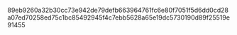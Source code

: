 89eb9260a32b30cc73e942de79defb663964761fc6e80f7051f5d6dd0cd28a07ed70258ed75c1bc85492945f4c7ebb5628a65e19dc5730190d89f25519e91455
